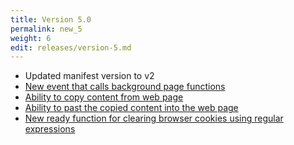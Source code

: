 ```yaml
---
title: Version 5.0
permalink: new_5
weight: 6
edit: releases/version-5.md
---
```


- Updated manifest version to v2
- [New event that calls background page functions](/bg-function)
- [Ability to copy content from web page](/copy)
- [Ability to past the copied content into the web page](/copy)
- [New ready function for clearing browser cookies using regular expressions](/documentation/functions/clear-cookies)